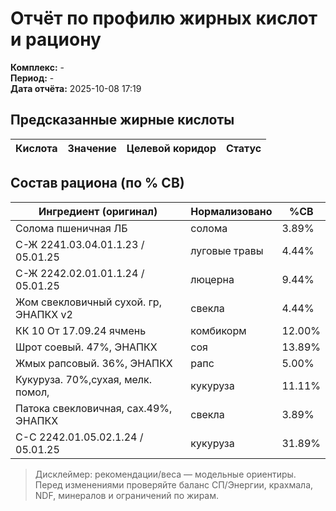 # Отчёт по профилю жирных кислот и рациону

**Комплекс:** -  
**Период:** -  
**Дата отчёта:** 2025-10-08 17:19  


## Предсказанные жирные кислоты

| Кислота | Значение | Целевой коридор | Статус |
|---|---:|:---:|:---:|

## Состав рациона (по % СВ)

| Ингредиент (оригинал) | Нормализовано | %СВ |
|---|---|---|
| Солома пшеничная ЛБ | солома | 3.89% |
| С-Ж 2241.03.04.01.1.23 / 05.01.25 | луговые травы | 4.44% |
| С-Ж 2242.02.01.01.1.24 / 05.01.25 | люцерна | 9.44% |
| Жом свекловичный сухой. гр, ЭНАПКХ v2 | свекла | 4.44% |
| КК 10 От 17.09.24 ячмень | комбикорм | 12.00% |
| Шрот соевый. 47%, ЭНАПКХ | соя | 13.89% |
| Жмых рапсовый. 36%, ЭНАПКХ | рапс | 5.00% |
| Кукуруза. 70%,сухая, мелк. помол, | кукуруза | 11.11% |
| Патока свекловичная, сах.49%, ЭНАПКХ | свекла | 3.89% |
| С-С 2242.01.05.02.1.24 / 05.01.25 | кукуруза | 31.89% |

> Дисклеймер: рекомендации/веса — модельные ориентиры. Перед изменениями проверяйте баланс СП/Энергии, крахмала, NDF, минералов и ограничений по жирам.
